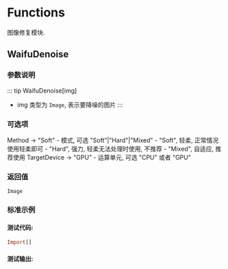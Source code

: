 # Functions

图像修复模块.

## WaifuDenoise
### 参数说明

::: tip WaifuDenoise[img]
- img 类型为 `Image`, 表示要降噪的图片
:::

### 可选项

Method -> "Soft"
	- 模式, 可选 "Soft"|"Hard"|"Mixed"
	- "Soft", 轻柔, 正常情况使用轻柔即可
	- "Hard", 强力, 轻柔无法处理时使用, 不推荐
	- "Mixed", 自适应, 推荐使用
TargetDevice -> "GPU"
	- 运算单元, 可选 "CPU" 或者 "GPU"

### 返回值

`Image`

### 标准示例

#### 测试代码:
```haskell
Import[]
```

#### 测试输出:
